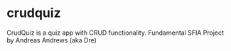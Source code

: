 # crudquiz
CrudQuiz is a quiz app with CRUD functionality. Fundamental SFIA Project by Andreas Andrews (aka Dre)
